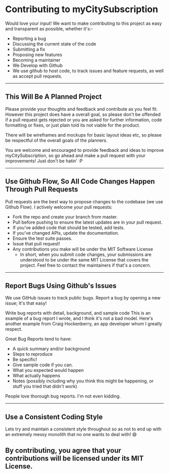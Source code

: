 # Contributing to myCitySubscription

Would love your input! We want to make contributing to this project as easy and transparent as possible, whether it's:-

- Reporting a bug
- Discussing the current state of the code
- Submitting a fix
- Proposing new features
- Becoming a maintainer
- We Develop with Github
- We use github to host code, to track issues and feature requests, as well as accept pull requests.

---

## This Will Be A Planned Project

Please provide your thoughts and feedback and contribute as you feel fit. However this project does have a overall goal, so please don't be offended if a pull request gets rejected or you are asked for further information, code formatting or fixes, or just plain told its not viable for the product.

There will be wireframes and mockups for basic layout ideas etc, so please be respectful of the overall goals of the planners.

You are welcome and encouraged to provide feedback and ideas to improve myCitySubscription, so go ahead and make a pull request with your improvements! Just don't be hatin' :P

---

## Use Github Flow, So All Code Changes Happen Through Pull Requests

Pull requests are the best way to propose changes to the codebase (we use Github Flow). I actively welcome your pull requests:

- Fork the repo and create your branch from master.
- Pull before pushing to ensure the latest updates are in your pull request.
- If you've added code that should be tested, add tests.
- If you've changed APIs, update the documentation.
- Ensure the test suite passes.
- Issue that pull request!
- Any contributions you make will be under the MIT Software License
    - In short, when you submit code changes, your submissions are understood to be under the same MIT License that covers the project. Feel free to contact the maintainers if that's a concern.

---

## Report Bugs Using Github's Issues

We use GitHub issues to track public bugs. Report a bug by opening a new issue; It's that easy!

Write bug reports with detail, background, and sample code
This is an example of a bug report I wrote, and I think it's not a bad model. Here's another example from Craig Hockenberry, an app developer whom I greatly respect.

Great Bug Reports tend to have:

- A quick summary and/or background
- Steps to reproduce
- Be specific!
- Give sample code if you can.
- What you expected would happen
- What actually happens
- Notes (possibly including why you think this might be happening, or stuff you tried that didn't work)

People love thorough bug reports. I'm not even kidding.

---

## Use a Consistent Coding Style

Lets try and maintain a consistent style throughout so as not to end up with an extremely messy monolith that no one wants to deal with! 😄


## By contributing, you agree that your contributions will be licensed under its MIT License.